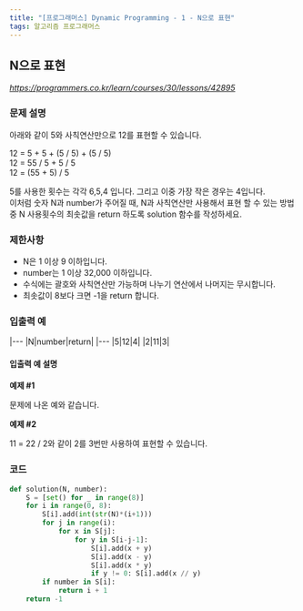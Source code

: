 ```yaml
---
title: "[프로그래머스] Dynamic Programming - 1 - N으로 표현"
tags: 알고리즘 프로그래머스
---
```


## N으로 표현

*<https://programmers.co.kr/learn/courses/30/lessons/42895>*

### 문제 설명

아래와 같이 5와 사칙연산만으로 12를 표현할 수 있습니다.

12 = 5 + 5 + (5 / 5) + (5 / 5)<br>
12 = 55 / 5 + 5 / 5<br>
12 = (55 + 5) / 5<br>

5를 사용한 횟수는 각각 6,5,4 입니다. 그리고 이중 가장 작은 경우는 4입니다.<br>
이처럼 숫자 N과 number가 주어질 때, N과 사칙연산만 사용해서 표현 할 수 있는 방법 중 N 사용횟수의 최솟값을 return 하도록 solution 함수를 작성하세요.

### 제한사항

* N은 1 이상 9 이하입니다.
* number는 1 이상 32,000 이하입니다.
* 수식에는 괄호와 사칙연산만 가능하며 나누기 연산에서 나머지는 무시합니다.
* 최솟값이 8보다 크면 -1을 return 합니다.

### 입출력 예

|---
|N|number|return|
|---
|5|12|4|
|2|11|3|

#### 입출력 예 설명

**예제 #1**

문제에 나온 예와 같습니다.

**예제 #2**

11 = 22 / 2와 같이 2를 3번만 사용하여 표현할 수 있습니다.

### 코드

``` python
def solution(N, number):
    S = [set() for _ in range(8)]
    for i in range(0, 8):
        S[i].add(int(str(N)*(i+1)))
        for j in range(i):
            for x in S[j]:
                for y in S[i-j-1]:
                    S[i].add(x + y)
                    S[i].add(x - y)
                    S[i].add(x * y)
                    if y != 0: S[i].add(x // y)
        if number in S[i]:
            return i + 1
    return -1
```